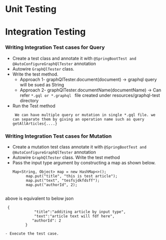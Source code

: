 # Unit Testing

# Integration Testing

### Writing Integration Test cases for Query 
- Create a test class and annotate it with ``` @SpringBootTest and @AutoConfigureGraphQlTester ``` annotation
- Autowire ``` GraphQlTester ``` class.
- Write the test method.
  - Approach 1- graphQlTester.document(document) -> graphql query will be sued as String
  - Approach 2- graphQlTester.documentName(documentName) -> Can refer ```*.gql or *.graphql ``` file created under resources/graphql-test directory
- Run the Test method
  ```
   We can have multiple query or mutation in single *.gql file. we can separate them by giving an operation name such as query getAllArticles{....}
  ````

### Writing Integration Test cases for Mutation
- Create a mutation test class annotate it with ``` @SpringBootTest and @AutoConfigureGraphQlTester ``` annotation
- Autowire ``` GraphQlTester ``` class. Write the test method
- Pass the input type argument by constructing a map as shown below.
  ```
  Map<String, Object> map = new HashMap<>();
		map.put("title", "this is test article");
		map.put("text", "tesfsjdkfdsff");
		map.put("authorId", 2);
   
 above is equivalent to below json
 
     {
			     "title":"additing article by input type",
			     "text":"article text will fdf here",
			    "authorId": 2
			 }
  ```
- Execute the test case.
